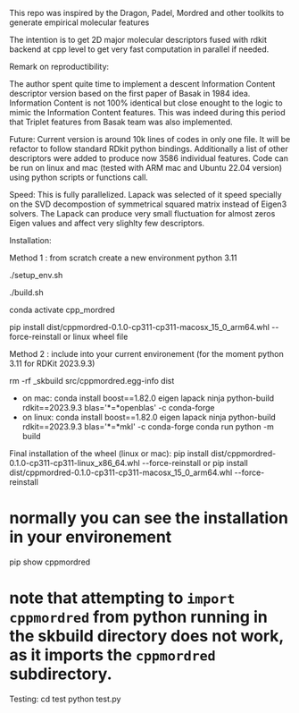 This repo was inspired by the Dragon, Padel, Mordred and other toolkits to generate empirical molecular features

The intention is to get 2D major molecular descriptors fused with rdkit backend at cpp level to get very fast computation in parallel if needed.


Remark on reproductibility:

The author spent quite time to implement a descent Information Content descriptor version based on the first paper of Basak in 1984 idea.
Information Content is not 100% identical but close enought to the logic to mimic the Information Content features.
This was indeed during this period that Triplet features from Basak team was also implemented. 

Future:
Current version is around 10k lines of codes in only one file. It will be refactor to follow standard RDkit python bindings.
Additionally a list of other descriptors were added to produce now 3586 individual features.
Code can be run on linux and mac (tested with ARM mac and Ubuntu 22.04 version) using python scripts or functions call.


Speed:
This is fully parallelized. Lapack was selected of it speed specially on the SVD decompostion of symmetrical squared matrix instead of Eigen3 solvers. 
The Lapack can produce very small fluctuation for almost zeros Eigen values and affect very slighlty few descriptors.   


Installation:

Method 1 : from scratch create a new environment python 3.11

./setup_env.sh

./build.sh

conda activate cpp_mordred

pip install dist/cppmordred-0.1.0-cp311-cp311-macosx_15_0_arm64.whl --force-reinstall or linux wheel file


Method 2 : include into your current environement (for the moment python 3.11 for RDKit 2023.9.3)

rm -rf _skbuild src/cppmordred.egg-info dist
- on mac: conda install boost==1.82.0 eigen lapack ninja python-build rdkit==2023.9.3 blas='*=*openblas' -c conda-forge
- on linux: conda install boost==1.82.0 eigen lapack ninja python-build rdkit==2023.9.3 blas='*=*mkl' -c conda-forge
conda run python -m build

Final installation of the wheel (linux or mac):
pip install dist/cppmordred-0.1.0-cp311-cp311-linux_x86_64.whl --force-reinstall 
or 
pip install dist/cppmordred-0.1.0-cp311-cp311-macosx_15_0_arm64.whl --force-reinstall

# normally you can see the installation in your environement 
pip show cppmordred  

# note that attempting to `import cppmordred` from python running in the skbuild directory does not work, as it imports the `cppmordred` subdirectory.

Testing:
cd test
python test.py
